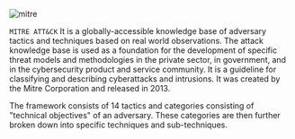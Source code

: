 
![mitre](https://user-images.githubusercontent.com/93686063/225316902-935ff25f-6ec2-48e6-bf02-1e1cc32c4eb5.JPG)

`MITRE ATT&CK` 
It is a globally-accessible knowledge base of adversary tactics and techniques based on real world observations. The attack knowledge base is used as a foundation for the development of specific threat models and methodologies in the private sector, in government, and in the cybersecurity product and service community. It is a guideline for classifying and describing cyberattacks and intrusions. It was created by the Mitre Corporation and released in 2013. 

The framework consists of 14 tactics and categories consisting of "technical objectives" of an adversary. These categories are then further broken down into specific techniques and sub-techniques. 

